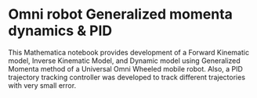 # Omni robot Generalized momenta dynamics & PID
This Mathematica notebook provides development of a Forward Kinematic model, Inverse Kinematic Model, and Dynamic model using Generalized Momenta method of a Universal Omni Wheeled mobile robot. Also, a PID trajectory tracking controller was developed to track different trajectories with very small error.
